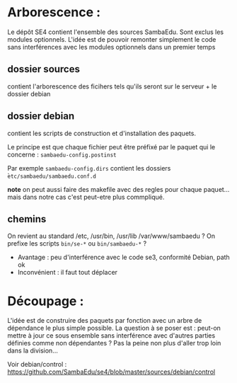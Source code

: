 # Arborescence : 

Le dépôt SE4 contient l'ensemble des sources SambaEdu. Sont exclus les modules optionnels.
L'idée est de pouvoir remonter simplement le code sans interférences avec les modules optionnels dans un premier temps



## dossier sources 
contient l'arborescence des ficihers tels qu'ils seront sur le serveur + le dossier debian

## dossier debian
contient les scripts de construction et d'installation des paquets.

Le principe est que chaque fichier peut être préfixé par le paquet qui le concerne : `sambaedu-config.postinst` 

Par exemple 
`sambaedu-config.dirs` contient les dossiers ̀`etc/sambaedu/sambaedu.conf.d`

**note** on peut aussi faire des makefile avec des regles pour chaque paquet... mais dans notre cas c'est peut-etre plus commpliqué.

## chemins
On revient au standard /etc, /usr/bin, /usr/lib /var/www/sambaedu ?
On prefixe les scripts `bin/se-*` ou `bin/sambaedu-*` ?

- Avantage : peu d'interférence avec le code se3, conformité Debian, path ok
- Inconvénient : il faut tout déplacer

# Découpage :

L'idée est de construire des paquets par fonction avec un arbre de dépendance le plus simple possible. 
La question à se poser est : peut-on mettre à jour ce sous ensemble sans interférence avec d'autres parties définies comme non dépendantes ?
Pas la peine non plus d'aller trop loin dans la division...

Voir debian/control : https://github.com/SambaEdu/se4/blob/master/sources/debian/control


